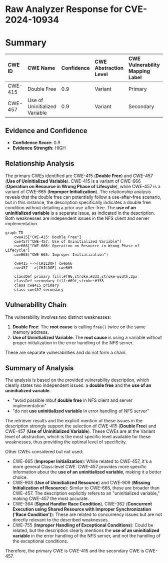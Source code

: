 # Raw Analyzer Response for CVE-2024-10934

# Summary
| CWE ID  | CWE Name                                                      | Confidence | CWE Abstraction Level | CWE Vulnerability Mapping Label | CWE-Vulnerability Mapping Notes |
| :-------- | :------------------------------------------------------------ | :--------- | :-------------------- | :------------------------------ | :------------------------------ |
| CWE-415   | Double Free                                                   | 0.9        | Variant               | Primary                         | Allowed                         |
| CWE-457   | Use of Uninitialized Variable                               | 0.9        | Variant               | Secondary                       | Allowed                         |

## Evidence and Confidence

*   **Confidence Score:** 0.9
*   **Evidence Strength:** HIGH

## Relationship Analysis

The primary CWEs identified are CWE-415 (**Double Free**) and CWE-457 (**Use of Uninitialized Variable**). CWE-415 is a variant of CWE-666 (**Operation on Resource in Wrong Phase of Lifecycle**), while CWE-457 is a variant of CWE-665 (**Improper Initialization**). The relationship analysis reveals that the double free can potentially follow a use-after-free scenario, but in this instance, the description specifically indicates a double free condition without detailing a prior use-after-free. The **use of an uninitialized variable** is a separate issue, as indicated in the description. Both weaknesses are independent issues in the NFS client and server implementation.

```mermaid
graph TD
    cwe415["CWE-415: Double Free"]
    cwe457["CWE-457: Use of Uninitialized Variable"]
    cwe666["CWE-666: Operation on Resource in Wrong Phase of Lifecycle"]
    cwe665["CWE-665: Improper Initialization"]

    cwe415 -->|CHILDOF| cwe666
    cwe457 -->|CHILDOF| cwe665
    
    classDef primary fill:#f96,stroke:#333,stroke-width:2px
    classDef secondary fill:#69f,stroke:#333
    class cwe415 primary
    class cwe457 secondary
```

## Vulnerability Chain

The vulnerability involves two distinct weaknesses:

1.  **Double Free**: The **root cause** is calling `free()` twice on the same memory address.
2.  **Use of Uninitialized Variable**: The **root cause** is using a variable without proper initialization in the error handling of the NFS server.

These are separate vulnerabilities and do not form a chain.

## Summary of Analysis

The analysis is based on the provided vulnerability description, which clearly states two independent issues: a **double free** and the **use of an uninitialized variable**.

*   "avoid possible mbuf **double free** in NFS client and server implementation"
*   "do not **use uninitialized variable** in error handling of NFS server"

The retriever results and the explicit mention of these issues in the description strongly support the selection of CWE-415 (**Double Free**) and CWE-457 (**Use of Uninitialized Variable**). These CWEs are at the Variant level of abstraction, which is the most specific level available for these weaknesses, thus providing the optimal level of specificity.

Other CWEs considered but not used:

*   CWE-665 (**Improper Initialization**): While related to CWE-457, it's a more general Class-level CWE. CWE-457 provides more specific information about the **use of an uninitialized variable**, making it a better choice.
*   CWE-908 (**Use of Uninitialized Resource**) and CWE-909 (**Missing Initialization of Resource**): Similar to CWE-665, these are broader than CWE-457. The description explicitly refers to an "uninitialized variable," making CWE-457 the most accurate.
*   CWE-364 (**Signal Handler Race Condition**), CWE-362 (**Concurrent Execution using Shared Resource with Improper Synchronization ('Race Condition')**): These are related to concurrency issues but are not directly relevant to the described weaknesses.
*   CWE-755 (**Improper Handling of Exceptional Conditions**): Could be related, but the description clearly mentions the **use of an uninitialized variable** in the error handling of the NFS server, and not the handling of the exceptional conditions.

Therefore, the primary CWE is CWE-415 and the secondary CWE is CWE-457.